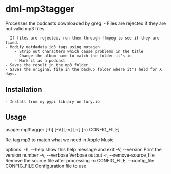 # dml-mp3tagger

Processes the podcasts downloaded by greg. 
	- Files are rejected if they are not valid mp3 files.
 
	- If files are rejected, run them through ffmpeg to see if they are fixed.
	- Modify metdadata id3 tags using mutagen
		- Strip out characters which cause problems in the title
		- Change the album name to match the folder it's in
		- Mark it as a podcast
	- Saves the result in the mp3 folder.
	- Saves the original file in the backup folder where it's held for X days.

## Installation
	- Install from my pypi library on fury.io

## Usage

usage: mp3tagger [-h] [-V] [-v] [-r] [-c CONFIG_FILE]

Re-tag mp3 to match what we need in Apple Music

options:
  -h, --help            show this help message and exit
  -V, --version         Print the version number
  -v, --verbose         Verbose output
  -r, --remove-source_file
                        Remove the source file after processing
  -c CONFIG_FILE, --config_file CONFIG_FILE
                        Configuration file to use
